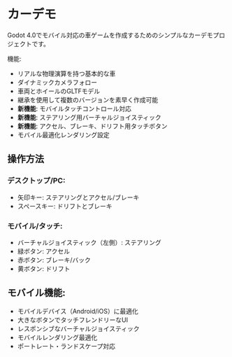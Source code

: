 # カーデモ

Godot 4.0でモバイル対応の車ゲームを作成するためのシンプルなカーデモプロジェクトです。

機能:
* リアルな物理演算を持つ基本的な車
* ダイナミックカメラフォロー
* 車両とホイールのGLTFモデル
* 継承を使用して複数のバージョンを素早く作成可能
* **新機能**: モバイルタッチコントロール対応
* **新機能**: ステアリング用バーチャルジョイスティック
* **新機能**: アクセル、ブレーキ、ドリフト用タッチボタン
* モバイル最適化レンダリング設定

## 操作方法

### デスクトップ/PC:
- 矢印キー: ステアリングとアクセル/ブレーキ
- スペースキー: ドリフトとブレーキ

### モバイル/タッチ:
- バーチャルジョイスティック（左側）: ステアリング
- 緑ボタン: アクセル
- 赤ボタン: ブレーキ/バック
- 黄ボタン: ドリフト

## モバイル機能:
- モバイルデバイス（Android/iOS）に最適化
- 大きなボタンでタッチフレンドリーなUI
- レスポンシブなバーチャルジョイスティック
- モバイルレンダリング最適化
- ポートレート・ランドスケープ対応
       
       
